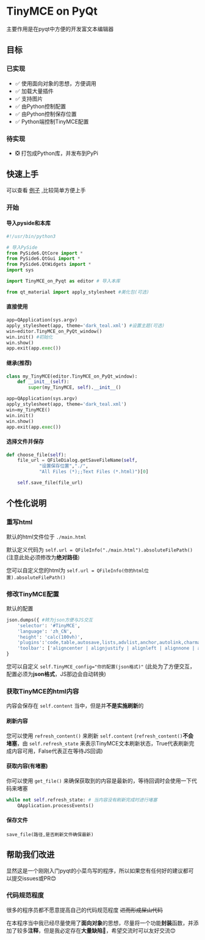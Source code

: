# TinyMCE on PyQt
主要作用是在pyqt中方便的开发富文本编辑器
## 目标
### 已实现
- ✅ 使用面向对象的思想，方便调用
- ✅ 加载大量插件
- ✅ 支持图片
- ✅ 由Python控制配置
- ✅ 由Python控制保存位置
- ✅ Python端控制TinyMCE配置
### 待实现
- ❎ 打包成Python库，并发布到PyPi

## 快速上手
可以查看 [例子](example.py) ,比较简单方便上手
### 开始
#### 导入pyside和本库
``` python
#!/usr/bin/python3

# 导入PySide
from PySide6.QtCore import *
from PySide6.QtGui import *
from PySide6.QtWidgets import *
import sys

import TinyMCE_on_Pyqt as editor # 导入本库

from qt_material import apply_stylesheet #美化包(可选)
```
#### 直接使用
``` python
app=QApplication(sys.argv)
apply_stylesheet(app, theme='dark_teal.xml') #设置主题(可选)
win=editor.TinyMCE_on_PyQt_window()
win.init() #初始化
win.show()
app.exit(app.exec())
```
#### 继承(推荐)
``` python
class my_TinyMCE(editor.TinyMCE_on_PyQt_window):
    def __init__(self):
        super(my_TinyMCE, self).__init__()

app=QApplication(sys.argv)
apply_stylesheet(app, theme='dark_teal.xml')
win=my_TinyMCE()
win.init()
win.show()
app.exit(app.exec())
```
#### 选择文件并保存
``` python 
def choose_file(self):
    file_url = QFileDialog.getSaveFileName(self, 
            "设置保存位置","./",
            "All Files (*);;Text Files (*.html)")[0]

    self.save_file(file_url)
```

## 个性化说明
### 重写html
默认的html文件位于 `./main.html`

默认定义代码为 `self.url = QFileInfo("./main.html").absoluteFilePath()` (注意此处必须修改为**绝对路径**)

您可以自定义您的html为 `self.url = QFileInfo(你的html位置).absoluteFilePath()`

### 修改TinyMCE配置
默认的配置
``` python
json.dumps({ #转为json方便与JS交互
    'selector': '#TinyMCE',
    'language': 'zh_CN',
    'height': 'calc(100vh)',
    'plugins':'code,table,autosave,lists,advlist,anchor,autolink,charmap,emoticons,insertdatetime,media,preview,quickbars,searchreplace,template,wordcount',
    'toolbar': ['aligncenter | alignjustify | alignleft | alignnone | alignright | blockquote | backcolor | blocks | bold | copy | cut | fontfamily | fontsize | forecolor | h1 | h2 | h3 | h4 | h5 | h6 | newdocument | outdent | paste | pastetext | print | redo | remove | removeformat | selectall | strikethrough | styles | subscript | superscript | underline | undo | visualaid | code | restoredraft | bullist | anchor | link | charmap | emoticons | insertdatetime | media | preview | searchreplace | table tabledelete | tableprops tablerowprops tablecellprops | tableinsertrowbefore tableinsertrowafter tabledeleterow | tableinsertcolbefore tableinsertcolafter tabledeletecol | template | wordcount']
}
```

您可以自定义 `self.TinyMCE_config="你的配置(json格式)"` (此处为了方便交互，配置必须为**json格式**，JS那边会自动转换)

### 获取TinyMCE的html内容
内容会保存在 `self.content` 当中，但是并**不是实施刷新**的
#### 刷新内容
您可以使用 `refresh_content()` 来刷新 `self.content` (`refresh_content()`**不会堵塞**，由 `self.refresh_state` 来表示TinyMCE文本刷新状态，True代表刷新完成内容可用，False代表正在等待JS回调)
#### 获取内容(有堵塞)
你可以使用 `get_file()` 来确保获取到的内容是最新的，等待回调时会使用一下代码来堵塞
``` python
while not self.refresh_state: # 当内容没有刷新完成时进行堵塞
    QApplication.processEvents()
```
#### 保存文件
`save_file(路径,是否刷新文件确保最新)`

## 帮助我们改进
显然这是一个刚刚入门pyqt的小菜鸟写的程序，所以如果您有任何好的建议都可以提交issues或PR😊
### 代码规范程度
很多的程序员都不愿意提高自己的代码规范程度 ~~进而形成屎山代码~~

在本程序当中我已经尽量使用了**面向对象**的思想，尽量将一个功能**封装**函数，并添加了较多**注释**，但是我必定存在**大量缺陷**🤔，希望交流时可以友好交流😊